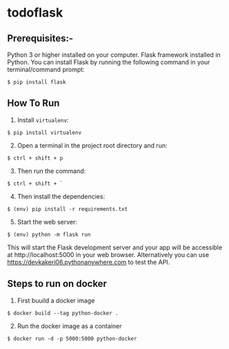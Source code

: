# todoflask

## Prerequisites:-

Python 3 or higher installed on your computer.
Flask framework installed in Python. You can install Flask by running the following command in your terminal/command prompt:
```
$ pip install flask
```
## How To Run
1. Install `virtualenv`:
```
$ pip install virtualenv
```

2. Open a terminal in the project root directory and run:
```
$ ctrl + shift + p
```

3. Then run the command:
```
$ ctrl + shift + `
```

4. Then install the dependencies:
```
$ (env) pip install -r requirements.txt
```

5. Start the web server:
```
$ (env) python -m flask run
```
This will start the Flask development server and your app will be accessible at http://localhost:5000 in your web browser.
Alternatively you can use https://devkakeri06.pythonanywhere.com to test the API.



## Steps to run on docker

1. First buuild a docker image

```
$ docker build --tag python-docker .

```
2. Run the docker image as a container
```
$ docker run -d -p 5000:5000 python-docker
```

